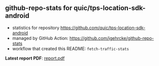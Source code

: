 ## github-repo-stats for quic/tps-location-sdk-android

- statistics for repository https://github.com/quic/tps-location-sdk-android
- managed by GitHub Action: https://github.com/jgehrcke/github-repo-stats
- workflow that created this README: `fetch-traffic-stats`

**Latest report PDF**: [report.pdf](https://github.com/njjetha/OSDO/raw/github-repo-stats/quic/tps-location-sdk-android/latest-report/report.pdf)


